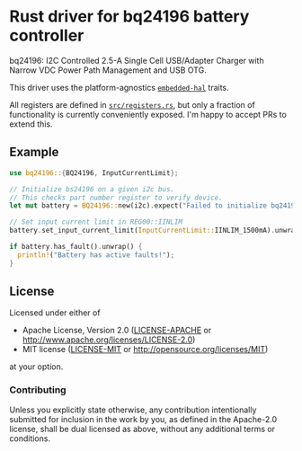 # Rust driver for bq24196 battery controller

bq24196: I2C Controlled 2.5-A Single Cell USB/Adapter Charger with Narrow VDC Power Path Management and USB OTG.

This driver uses the platform-agnostics [`embedded-hal`] traits.

All registers are defined in [`src/registers.rs`](src/registers.rs), but only a fraction of functionality is currently conveniently exposed. I'm happy to accept PRs to extend this.

## Example

```rust
use bq24196::{BQ24196, InputCurrentLimit};

// Initialize bs24196 on a given i2c bus.
// This checks part number register to verify device.
let mut battery = BQ24196::new(i2c).expect("Failed to initialize bq24196");

// Set input current limit in REG00::IINLIM
battery.set_input_current_limit(InputCurrentLimit::IINLIM_1500mA).unwrap();

if battery.has_fault().unwrap() {
  println!("Battery has active faults!");
}
```

## License

Licensed under either of

 * Apache License, Version 2.0 ([LICENSE-APACHE](LICENSE-APACHE) or
   <http://www.apache.org/licenses/LICENSE-2.0>)
 * MIT license ([LICENSE-MIT](LICENSE-MIT) or
   <http://opensource.org/licenses/MIT>)

at your option.

### Contributing

Unless you explicitly state otherwise, any contribution intentionally submitted
for inclusion in the work by you, as defined in the Apache-2.0 license, shall
be dual licensed as above, without any additional terms or conditions.

[`embedded-hal`]: https://github.com/rust-embedded/embedded-hal
